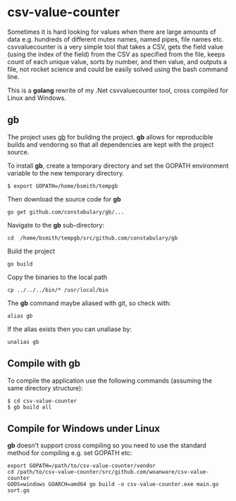 # csv-value-counter

Sometimes it is hard looking for values when there are large amounts of data e.g. hundreds of different mutex names, named pipes, file names etc. csvvaluecounter is a very simple tool that takes a CSV, gets the field value (using the index of the field) from the CSV as specified from the file, keeps count of each unique value, sorts by number, and then value, and outputs a file, not rocket science and could be easily solved using the bash command line.

This is a **golang** rewrite of my .Net csvvaluecounter tool, cross compiled for Linux and Windows.

## gb

The project uses [gb](https://getgb.io) for building the project. **gb** allows for reproducible builds and vendoring so that all dependencies are kept with the project source.

To install **gb**, create a temporary directory and set the GOPATH environment variable to the new temporary directory.
```
$ export GOPATH=/home/bsmith/tempgb
```
Then download the source code for **gb**
```
go get github.com/constabulary/gb/...
```
Navigate to the **gb** sub-directory:
```
cd  /home/bsmith/tempgb/src/github.com/constabulary/gb
```
Build the project
```
go build
```
Copy the binaries to the local path
```
cp ../../../bin/* /usr/local/bin
```
The **gb** command maybe aliased with git, so check with:
```
alias gb
```
If the alias exists then you can unaliase by:
```
unalias gb
```
## Compile with gb

To compile the application use the following commands (assuming the same directory structure):
```
$ cd csv-value-counter
$ gb build all
```

## Compile for Windows under Linux

**gb** doesn't support cross compiling so you need to use the standard method for compiling e.g. set GOPATH etc:

```
export GOPATH=/path/to/csv-value-counter/vendor
cd /path/to/csv-value-counter/src/github.com/woanware/csv-value-counter
GOOS=windows GOARCH=amd64 go build -o csv-value-counter.exe main.go sort.go
```
